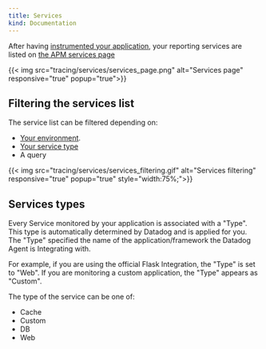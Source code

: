 ```yaml
---
title: Services
kind: Documentation
---
```


After having [instrumented your application](/tracing/languages), your reporting services are listed on [the APM services page](https://app.datadoghq.com/apm/services)

{{< img src="tracing/services/services_page.png" alt="Services page" responsive="true" popup="true">}}


## Filtering the services list

The service list can be filtered depending on:

* [Your environment](/tracing/miscellaneous/environments).
* [Your service type](/tracing/miscellaneous/terminology/#type)
* A query

{{< img src="tracing/services/services_filtering.gif" alt="Services filtering" responsive="true" popup="true" style="width:75%;">}}

## Services types

Every Service monitored by your application is associated with a "Type". This type is automatically determined by Datadog and is applied for you. The "Type" specified the name of the application/framework the Datadog Agent is Integrating with.

For example, if you are using the official Flask Integration, the "Type" is set to "Web". If you are monitoring a custom application, the "Type" appears as "Custom".

The type of the service can be one of:

*  Cache
*  Custom
*  DB
*  Web
